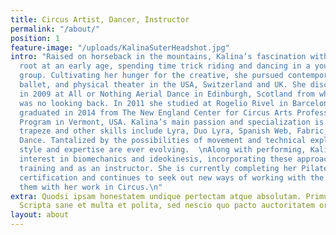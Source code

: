 ```yaml
---
title: Circus Artist, Dancer, Instructor
permalink: "/about/"
position: 1
feature-image: "/uploads/KalinaSuterHeadshot.jpg"
intro: "Raised on horseback in the mountains, Kalina’s fascination with movement took
  root at an early age, spending time trick riding and dancing in a youth performance
  group. Cultivating her hunger for the creative, she pursued contemporary dance,
  ballet, and physical theater in the USA, Switzerland and UK. She discovered circus
  in 2009 at All or Nothing Aerial Dance in Edinburgh, Scotland from which point there
  was no looking back. In 2011 she studied at Rogelio Rivel in Barcelona, Spain and
  graduated in 2014 from The New England Center for Circus Arts Professional Training
  Program in Vermont, USA. Kalina’s main passion and specialization is in single point
  trapeze and other skills include Lyra, Duo Lyra, Spanish Web, Fabric, and Contemporary
  Dance. Tantalized by the possibilities of movement and technical exploration, her
  style and expertise are ever evolving.  \nAlong with performing, Kalina has a keen
  interest in biomechanics and ideokinesis, incorporating these approaches into her
  training and as an instructor. She is currently completing her Pilates instructor
  certification and continues to seek out new ways of working with the body and blend
  them with her work in Circus.\n"
extra: Quodsi ipsam honestatem undique pertectam atque absolutam. Primum divisit ineleganter;
  Scripta sane et multa et polita, sed nescio quo pacto auctoritatem oratio non habet.
layout: about
---
```


